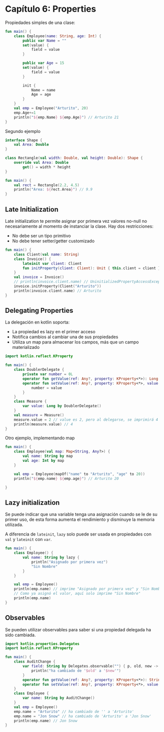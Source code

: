 # Capítulo 6: Properties

Propiedades simples de una clase:
~~~kotlin
fun main() {
    class Employee(name: String, age: Int) {
        public var Name = ""
        set(value) {
            field = value
        }

        public var Age = 15
        set(value) {
            field = value
        }

        init {
            Name = name
            Age = age
        }
    }
    val emp = Employee("Arturito", 20)
    emp.Age+=1
    println("${emp.Name} ${emp.Age}") // Arturito 21
}
~~~

Segundo ejemplo
~~~kotlin
interface Shape {
    val Area: Double
}

class Rectangle(val width: Double, val height: Double): Shape {
    override val Area: Double
        get() = width * height
}

fun main() {
    val rect = Rectangle(2.2, 4.5)
    println("Area: ${rect.Area}") // 9.9
}
~~~

## Late Initialization

Late initialization te permite asignar por primera vez valores no-null
no necesariamente al momento de instanciar la clase.
Hay dos restricciones:
- No debe ser un tipo primitivo
- No debe tener setter/getter customizado
~~~kotlin
fun main() {
    class Client(val name: String)
    class Invoice() {
        lateinit var client: Client
        fun initProperty(client: Client): Unit { this.client = client }
    }
    val invoice = Invoice()
    // println(invoice.client.name) // UninitializedPropertyAccessException
    invoice.initProperty(Client("Arturito"))
    println(invoice.client.name) // Arturito
}
~~~

## Delegating Properties

La delegación en kotlin soporta:
- La propiedad es lazy en el primer acceso
- Notifica cambios al cambiar una de sus propiedades
- Utiliza un map para almacenar los campos, más que un campo materializado
~~~kotlin
import kotlin.reflect.KProperty

fun main() {
    class DoublerDelegate {
        private var number = 0L
        operator fun getValue(ref: Any?, property: KProperty<*>): Long = number * 2
        operator fun setValue(ref: Any?, property: KProperty<*>, value: Long) {
            number = value
        }
    }
    class Measure {
        var value: Long by DoublerDelegate()
    }
    val measure = Measure()
    measure.value = 2 // value es 2, pero al delegarse, se imprimirá 4
    println(measure.value) // 4
}
~~~

Otro ejemplo, implementando map

~~~kotlin
fun main() {
    class Employee(val map: Map<String, Any?>) {
        val name: String by map
        val age: Int by map
    }

    val emp = Employee(mapOf("name" to "Arturito", "age" to 20))
    println("${emp.name} ${emp.age}") // Arturito 20

}

~~~

## Lazy initialization

Se puede indicar que una variable tenga una asignación cuando se le de 
su primer uso, de esta forma aumenta el rendimiento y disminuye la memoria utilizada.

A diferencia de `lateinit`, `lazy` solo puede ser usada en propiedades
con `val` y `lateinit` con `var`.

~~~kotlin
fun main() {
    class Employee() {
        val name: String by lazy {
            println("Asignado por primera vez")
            "Sin Nombre"
        }
    }

    val emp = Employee()
    println(emp.name) // imprime "Asignado por primera vez" y "Sin Nombre"
    // Como ya asignó el valor, aquí solo imprime "Sin Nombre"
    println(emp.name)
}
~~~

## Observables

Se pueden utilizar observables para saber si una propiedad delegada
ha sido cambiada.
~~~kotlin
import kotlin.properties.Delegates
import kotlin.reflect.KProperty

fun main() {
    class AuditChange {
        var field: String by Delegates.observable("") { p, old, new ->
            println("ha cambiado de '$old' a '$new'")
        }
        operator fun getValue(ref: Any?, property: KProperty<*>): String = field
        operator fun setValue(ref: Any?, property: KProperty<*>, value: String) {field = value}
    }
    class Employee {
        var name: String by AuditChange()
    }
    val emp = Employee()
    emp.name = "Arturito" // ha cambiado de '' a 'Arturito'
    emp.name = "Jon Snow" // ha cambiado de 'Arturito' a 'Jon Snow'
    println(emp.name) // Jon Snow
}
~~~